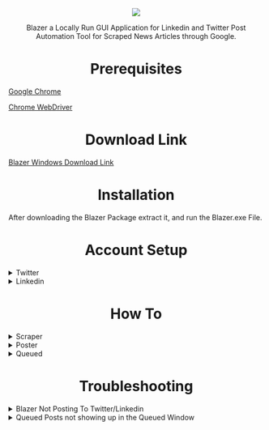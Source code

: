 <p align="center">
  <img width="" height="" src="https://user-images.githubusercontent.com/62225299/186276018-18182a25-ed85-4b83-9035-c959929ffaeb.png">
</p>

<p align="center">
  Blazer a Locally Run GUI Application for Linkedin and Twitter Post Automation Tool for Scraped News Articles through Google.
</p>

<h1 align="center">Prerequisites</h1>

[Google Chrome](https://www.google.com/intl/en_ca/chrome/)

[Chrome WebDriver](https://chromedriver.chromium.org/downloads)


<h1 align="center">Download Link</h1>

[Blazer Windows Download Link ](Google.com)

<h1 align="center">Installation</h1>

After downloading the Blazer Package extract it, and run the Blazer.exe File.

<h1 align="center">Account Setup</h1>

<details>
<summary>Twitter</summary>
<br>
The Twitter Account which will be handling your tweets, should be on TweetDeck, and the Default Tweet Post should be set to the Twitter Account you want to post to.

Once that is done you can add your Twitter Credentials to Accounts Window for the Twitter Tab.

<p align="left">
<br />  
<img width="" height="" src="https://user-images.githubusercontent.com/62225299/191088216-d867b80a-33b8-4811-a6ef-c08546042bb1.jpg">
</p>

</details>

<details>
<summary>Linkedin</summary>

<br>

If the Linkedin Account which will be handling your Linkedin Posts is not the Main Account of the Linkedin Page, then that Linkedin Account will have to be a [Content Admin](https://www.linkedin.com/help/linkedin/answer/a541981).

<br>Afterwards you can add your Linkedin Credentials to Accounts Window for the Linkedin Tab, with the URL of the page you are trying to post on.

<p align="left">
<br />  
<img width="" height="" src="https://user-images.githubusercontent.com/62225299/191089914-1f1658a1-b3c4-430e-b0c8-e0d7482dd57b.jpg">
</p>


</details>

<h1 align="center">How To</h1>

<details>
<summary>Scraper</summary>
<br>
The Scraper allows you to Scrape News Articles from Google, based on the Keyword(s) given, the amount of pages to be Scraped and the Time Range selected. With the Time Range being from: Anytime, Past hour, Past day, Past Week, Past Month and Past Year.

<p align="left">
<br />  
<img width="" height="" src="https://user-images.githubusercontent.com/62225299/187573153-4b236303-b8b7-4a10-b967-1310db238566.png">
</p>

Ex. Machine Learning, and IoT Articles, 1 page each, and Scraped from the Past Hour

<p align="left">
<br />  
<img width="" height="" src="https://user-images.githubusercontent.com/62225299/190949652-54e984ef-c937-43a0-917d-ab71c8a61a66.jpg">
</p>

</details>

<details>
<summary>Poster</summary>
<br /> 
Once done Scraping, Blazer Automatically brings you to the Poster Section where the Scraped News Articles for each Keyword according to the selected Time Range will reside.

<br/> The below image highlights the previously Scraped Machine Learning, and IoT articles.
<br />

<p align="left">
<br />  
<img width="" height="" src="https://user-images.githubusercontent.com/62225299/190953234-d4b82012-0940-4f63-ab21-4500a39ad409.jpg">
</p>

Now once the Articles have all been Scraped you can now move onto Posting them on Twitter, and or Linkedin.

<p align="left">
<br />  
<img width="" height="" src="https://user-images.githubusercontent.com/62225299/190954649-98147fc0-fcc7-446e-9a94-7bbb6c28ecf9.jpg">
</p>

Clicking on the Twitter Icon Brings you to the Twitter-Poster Window, where after making any necessary changes you can either post directly or queue the post, to publish at another time.

<p align="left">
<br />  
<img width="" height="" src="https://user-images.githubusercontent.com/62225299/190955331-581f6426-d1c6-4d73-ad87-e602f6d76663.jpg">
</p>

Clicking on the Linkedin Icon Brings you to the Linkedin-Poster Window, where after making any necessary changes you can either post directly or queue the post, to publish at another time.

<p align="left">
<br />  
<img width="" height="" src="https://user-images.githubusercontent.com/62225299/190955388-882de9d1-bcc4-40d6-9320-9bd8b4c7a703.jpg">
</p>

Once done with the Posting, the News Article will be highlighted Yellow along with the selected Social Media Network used to publish the News Article.

The example below illustrates the yellow highlighted News Article along with the Twitter Icon signalling the Post has been posted to Linkedin already.

<p align="left">
<br />  
<img width="" height="" src="https://user-images.githubusercontent.com/62225299/190956180-5ccf2f0b-f817-44cb-89ef-4fc63a5f9b32.jpg">
</p>

</details>

<details>
<summary>Queued</summary>
<br />
Blazer also has the ability to Queue Posts for both Twitter and Linkedin, Queued Posts will show up here in the Queued Window with there Title, the Platform to be published on, the Date to be published on, the Time to be published on, and with the ability to cancel the Queued Post. 

<p align="left">
<br />  
<img width="" height="" src="https://user-images.githubusercontent.com/62225299/190957566-3f0d8b48-6b7e-40fa-81b9-a2052b618523.jpg">
</p>

Once the Queued Post has been published the resulting Queued Post in the Queued Window will look like this.

<p align="left">
<br />  
<img width="" height="" src="https://user-images.githubusercontent.com/62225299/190958034-87d3a9a5-f7c8-4d70-882c-48375abca72c.jpg">
</p>

</details>

<h1 align="center">Troubleshooting</h1>

<details>
<summary> Blazer Not Posting To Twitter/Linkedin </summary>
<br>

This can be attributed to many things:

1) First check whether you have entered in your Account Information for your Twitter, and or Linkedin in the Accounts Window.

2) Secondly check whether the Username/Password for your account you have entered correct.

3) Thirdly your Twitter or Linkedin Account may sometimes be flagged for too many posting requests, in this situation wait 24 hours before posting through Blazer.

4) Check whether your Google Chrome Theme is set to the Default one Google Chrome supplies, having a Dark Theme or any other Theme aside from the Default one can cause Blazer to not be able to post. 

</details>

<details>
<br>
<summary> Queued Posts not showing up in the Queued Window </summary>

This Issue is attributed to the fact that you have not entered in your Account Information for your Twitter, and or Linkedin in the Accounts Window.

</details>





